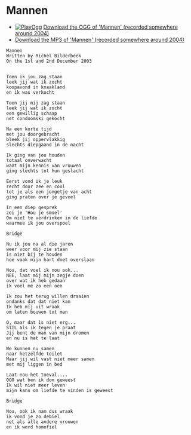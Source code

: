 # Mannen

 * [![PlayOgg](http://static.fsf.org/playogg/Play_ogg_80x15.png "I support PlayOgg!")](http://playogg.org) [Download the OGG of 'Mannen' (recorded somewhere around 2004)](http://www.richelbilderbeek.nl/CD03_13Mannen.ogg)
 * [Download the MP3 of 'Mannen' (recorded somewhere around 2004)](http://www.richelbilderbeek.nl/CD03_13Mannen.mp3)


```
Mannen
Written by Richel Bilderbeek
On the 1st and 2nd December 2003 

 
Toen ik jou zag staan 
leek jij wat ik zocht 
koopavond in knaakland 
en ik was verkocht 
 
Toen jij mij zag staan 
leek jij wat ik zocht 
een gewillig schaap 
net condoomski gekocht 
 
Na een korte tijd 
met jou doorgebracht 
bleek jij oppervlakkig 
slechts diepgaand in de nacht 
 
Ik ging van jou houden 
totaal onverwacht 
want mijn kennis van vrouwen 
ging slechts tot hun geslacht 
 
Eerst vond ik je leuk 
recht door zee en cool 
tot je als een jongetje van acht 
ging praten over je gevoel 

In een diep gesprek 
zei je 'Hou je smoel' 
Om niet te verdrinken in de liefde 
waarmee ik jou overspoel 
 
Bridge
 
Nu ik jou na al die jaren 
weer voor mij zie staan 
is niet bij te houden 
hoe vaak mijn hart doet overslaan 
 
Nou, dat voel ik nou ook... 
NEE, laat mij mijn zegje doen 
over wat ik heb gedaan 
ik voel me zo een oen 
 
Ik zou het terug willen draaien 
ondanks dat dat niet kan 
Ik heb mij uit wraak 
om laten bouwen tot man 
 
O, maar dat is niet erg... 
STIL als ik tegen je praat 
Jij bent de man van mijn dromen 
en nu is het te laat 
 
We kunnen nu samen 
naar hetzelfde toilet 
Maar jij wil vast niet meer samen 
met mij liggen in bed 

Laat nou het toeval.... 
OOO wat ben ik dom geweest 
Ik wil niet meer leven 
mijn kans om liefde te vinden is geweest 
 
Bridge

Nou, ook ik nam dus wraak 
ik vond je zo debiel 
net als alle andere vrouwen 
en ik werd homofiel 
```
